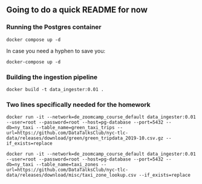 ## Going to do a quick README for now

### Running the Postgres container

```shell
docker compose up -d
```
In case you need a hyphen to save you:
```shell
docker-compose up -d
```
### Building the ingestion pipeline

```shell
docker build -t data_ingester:0.01 .
```

### Two lines specifically needed for the homework

```shell
docker run -it --network=de_zoomcamp_course_default data_ingester:0.01 --user=root --password=root --host=pg-database --port=5432 --db=ny_taxi --table_name=green_taxi_trips --url=https://github.com/DataTalksClub/nyc-tlc-data/releases/download/green/green_tripdata_2019-10.csv.gz --if_exists=replace
```

```shell
docker run -it --network=de_zoomcamp_course_default data_ingester:0.01 --user=root --password=root --host=pg-database --port=5432 --db=ny_taxi --table_name=taxi_zones --url=https://github.com/DataTalksClub/nyc-tlc-data/releases/download/misc/taxi_zone_lookup.csv --if_exists=replace
```